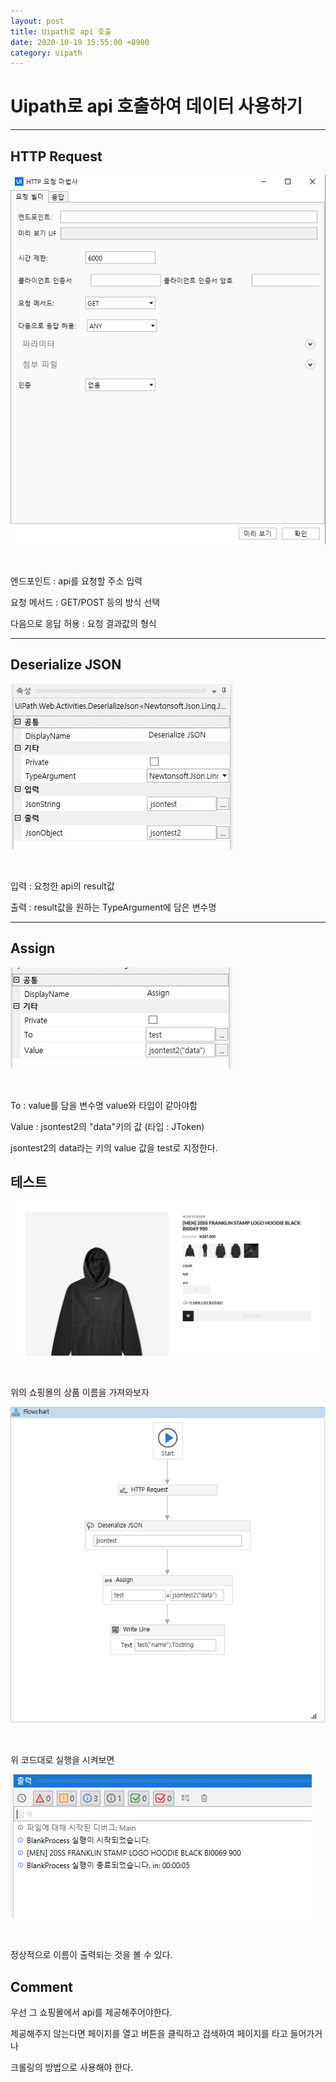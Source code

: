 ```yaml
---
layout: post
title: Uipath로 api 호출
date: 2020-10-19 15:55:00 +0900
category: uipath
---
```


# Uipath로 api 호출하여 데이터 사용하기

---

## HTTP Request

![httprequest](/public/img/2020-10-19/1.PNG) 

<br>

엔드포인트 : api를 요청할 주소 입력

요청 메서드 : GET/POST 등의 방식 선택

다음으로 응답 허용 : 요청 결과값의 형식

---

## Deserialize JSON

![Deserialize](/public/img/2020-10-19/2.PNG) 

<br>

입력 :  요청한 api의 result값

출력 : result값을 원하는 TypeArgument에 담은 변수명

---

## Assign

![Assign](/public/img/2020-10-19/3.PNG) 

<br>

To : value를 담을 변수명 value와 타입이 같아야함

Value : jsontest2의 "data"키의 값 (타입 : JToken)

jsontest2의 data라는 키의 value 값을 test로 지정한다.


## 테스트

![TestPage](/public/img/2020-10-19/6.PNG)

<br>

위의 쇼핑몰의 상품 이름을 가져와보자

![TestUipath](/public/img/2020-10-19/4.PNG)

<br>

위 코드대로 실행을 시켜보면

![TestResult](/public/img/2020-10-19/5.PNG)

<br>

정상적으로 이름이 출력되는 것을 볼 수 있다.

## Comment

우선 그 쇼핑몰에서 api를 제공해주어야한다.

제공해주지 않는다면 페이지를 열고 버튼을 클릭하고 검색하여 페이지를 타고 들어가거나

크롤링의 방법으로 사용해야 한다.